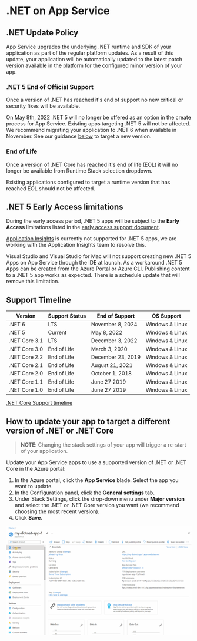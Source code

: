 # .NET on App Service

## .NET Update Policy

App Service upgrades the underlying .NET runtime and SDK of your application as part of the regular platform updates. As a result of this update, your application will be automatically updated to the latest patch version available in the platform for the configured minor version of your app.

### .NET 5 End of Official Support

Once a version of .NET has reached it's end of support no new critical or security fixes will be available.

On May 8th, 2022 .NET 5 will no longer be offered as an option in the create process for App Service. Existing apps targeting .NET 5 will not be affected.  We recommend migrating your application to .NET 6 when available in November.  See our guidance [below](#how-to-update-your-app-to-target-a-different-version-of-dotnet) to target a new version.

### End of Life

Once a version of .NET Core has reached it's end of life (EOL) it will no longer be available from Runtime Stack selection dropdown.

Existing applications configured to target a runtime version that has reached EOL should not be affected.

## .NET 5 Early Access limitations

During the early access period, .NET 5 apps will be subject to the **Early Access** limitations listed in the [early access support document](./early_access.md).

[Application Insights](https://azure.microsoft.com/services/monitor) is currently not supported for .NET 5 apps, we are working with the Application Insights team to resolve this.

Visual Studio and Visual Studio for Mac will not support creating new .NET 5 Apps on App Service through the IDE at launch. As a workaround .NET 5 Apps can be created from the Azure Portal or Azure CLI.
Publishing content to a .NET 5 app works as expected. There is a schedule update that will remove this limitation.

## Support Timeline

|    Version    | Support Status |   End of Support  |   OS Support    |
|---------------| -------------- | ----------------- |---------------- |
| .NET 6        | LTS            | November 8, 2024    | Windows & Linux |
| .NET 5        | Current        | May 8, 2022         | Windows & Linux |
| .NET Core 3.1 | LTS            | December 3, 2022  | Windows & Linux |
| .NET Core 3.0 | End of Life    | March 3, 2020     | Windows & Linux |
| .NET Core 2.2 | End of Life    | December 23, 2019 | Windows & Linux |
| .NET Core 2.1 | End of Life    | August 21, 2021   | Windows & Linux |
| .NET Core 2.0 | End of Life    | October 1, 2018   | Windows & Linux |
| .NET Core 1.1 | End of Life    | June 27 2019      | Windows & Linux |
| .NET Core 1.0 | End of Life    | June 27 2019      | Windows & Linux |

[.NET Core Support timeline](https://dotnet.microsoft.com/platform/support/policy/dotnet-core)


## How to update your app to target a different version of .NET or .NET Core

>**NOTE**:
>Changing the stack settings of your app will trigger a re-start of your application.

Update your App Service apps to use a supported version of .NET or .NET Core in the Azure portal:
1. In the Azure portal, click the **App Service** blade. Select the app you want to update. 
2. In the Configuration panel, click the **General settings** tab.
3. Under Stack Settings, click the drop-down menu under **Major version** and select the .NET or .NET Core version you want (we recommend choosing the most recent version).
4. Click **Save**.

![Node Version](./media/dotnet.gif)
